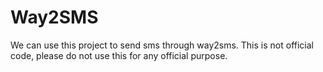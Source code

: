 # Way2SMS
We can use this project to send sms through way2sms. This is not official code, please do not use this for any official purpose.
